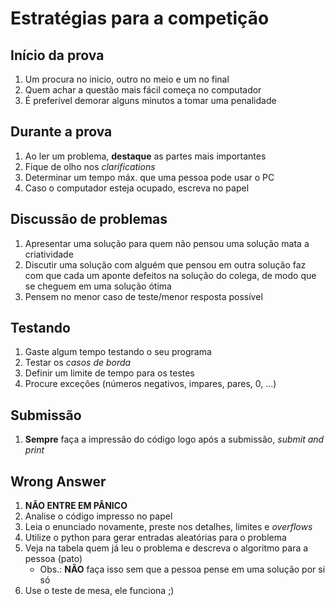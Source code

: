 # Estratégias para a competição

## Início da prova
1. Um procura no inicio, outro no meio e um no final
2. Quem achar a questão mais fácil começa no computador
3. É preferível demorar alguns minutos a tomar uma penalidade

## Durante a prova
1. Ao ler um problema, **destaque** as partes mais importantes
2. Fique de olho nos _clarifications_
3. Determinar um tempo máx. que uma pessoa pode usar o PC
4. Caso o computador esteja ocupado, escreva no papel

## Discussão de problemas
1. Apresentar uma solução para quem não pensou uma solução mata a criatividade
2. Discutir uma solução com alguém que pensou em outra solução faz com que cada um aponte defeitos na solução do colega, de modo que se cheguem em uma solução ótima
3. Pensem no menor caso de teste/menor resposta possível

## Testando
1. Gaste algum tempo testando o seu programa
2. Testar os _casos de borda_
3. Definir um limite de tempo para os testes
4. Procure exceções (números negativos, impares, pares, 0, ...)

## Submissão
1. **Sempre** faça a impressão do código logo após a submissão, _submit and print_

## Wrong Answer
1. **NÃO ENTRE EM PÂNICO**
2. Analise o código impresso no papel
3. Leia o enunciado novamente, preste nos detalhes, limites e _overflows_
4. Utilize o python para gerar entradas aleatórias para o problema
5. Veja na tabela quem já leu o problema e descreva o algoritmo para a pessoa (pato)
    - Obs.: **NÃO** faça isso sem que a pessoa pense em uma solução por si só
6. Use o teste de mesa, ele funciona ;)

<div style="page-break-after: always; visibility: hidden">
\pagebreak
</div>
